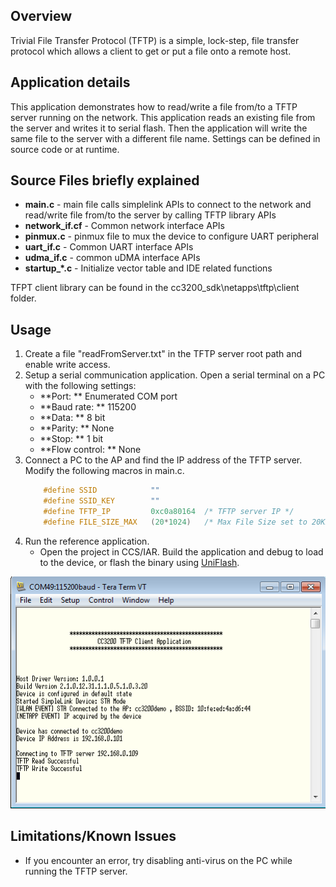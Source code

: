 ## Overview

Trivial File Transfer Protocol (TFTP) is a simple, lock-step, file
transfer protocol which allows a client to get or put a file onto a
remote host.

## Application details

This application demonstrates how to read/write a
file from/to a TFTP server running on the network. This
application reads an existing file from the server and writes it to
serial flash. Then the application will write the same file to the server with a different file name. Settings can be defined in source code or at runtime.

## Source Files briefly explained

- **main.c** - main file calls simplelink APIs to connect to the network
    and read/write file from/to the server by calling TFTP library APIs
- **network\_if.cf** - Common network interface APIs
- **pinmux.c** - pinmux file to mux the device to configure UART
    peripheral
- **uart\_if.c** - Common UART interface APIs
- **udma\_if.c** - common uDMA interface APIs
- **startup\_\*.c** - Initialize vector table and IDE related functions

TFPT client library can be found in the cc3200_sdk\netapps\tftp\client folder.

## Usage

1. Create a file "readFromServer.txt" in the TFTP server root path and enable write access.
2.  Setup a serial communication application. Open a serial terminal on a PC with the following settings:
	- **Port: ** Enumerated COM port
	- **Baud rate: ** 115200
	- **Data: ** 8 bit
	- **Parity: ** None
	- **Stop: ** 1 bit
	- **Flow control: ** None
3. Connect a PC to the AP and find the IP address of the TFTP server. Modify the following macros in main.c.
	```c
		#define SSID           	""
		#define SSID_KEY		""
		#define TFTP_IP        	0xc0a80164  /* TFTP server IP */
		#define FILE_SIZE_MAX  	(20*1024)   /* Max File Size set to 20KB */
	```
4.  Run the reference application.
	- Open the project in CCS/IAR. Build the application and debug to load to the device, or flash the binary using [UniFlash](http://processors.wiki.ti.com/index.php/CC3100_%26_CC3200_UniFlash_Quick_Start_Guide).

![](../../docs/images/tftp.png)

## Limitations/Known Issues
	
- If you encounter an error, try disabling anti-virus on the PC while running the TFTP server.  
